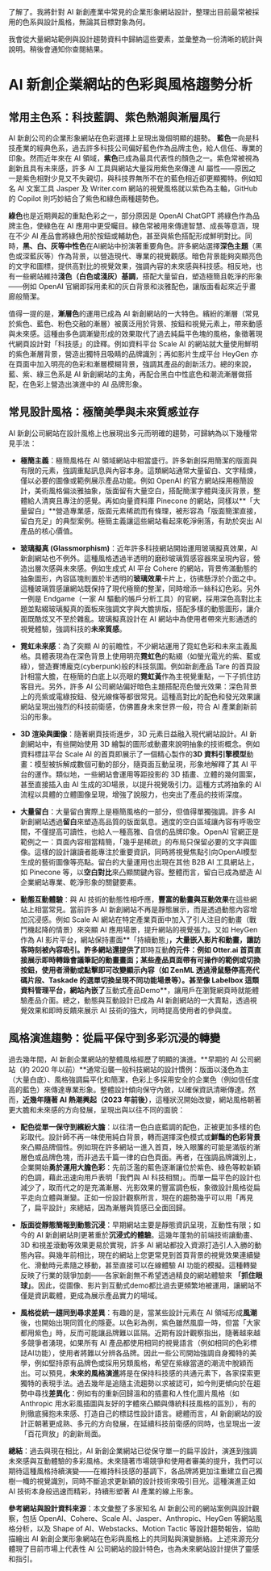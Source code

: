 了解了。我將針對 AI 新創產業中常見的企業形象網站設計，整理出目前最常被採用的色系與設計風格，無論其目標對象為何。

我會從大量網站範例與設計趨勢資料中歸納這些要素，並彙整為一份清晰的統計與說明。稍後會通知你查閱結果。


# AI 新創企業網站的色彩與風格趨勢分析

## 常用主色系：科技藍調、紫色熱潮與漸層風行

AI 新創公司的企業形象網站在色彩選擇上呈現出幾個明顯的趨勢。 **藍色**一向是科技產業的經典色系，過去許多科技公司偏好藍色作為品牌主色，給人信任、專業的印象。然而近年來在 AI 領域，**紫色**已成為最具代表性的顏色之一。紫色常被視為創新且具有未來感，許多 AI 工具與網站大量採用紫色來傳達 AI 屬性——原因之一是紫色相對少見又不失親切，與科技界無所不在的藍色相近卻更顯獨特。例如知名 AI 文案工具 Jasper 及 Writer.com 網站的視覺風格就以紫色為主軸，GitHub 的 Copilot 則巧妙結合了紫色和綠色兩種趨勢色。

**綠色**也是近期興起的重點色彩之一，部分原因是 OpenAI ChatGPT 將綠色作為品牌主色，使綠色在 AI 應用中更受矚目。綠色常被用來傳達智慧、成長等意涵，現在不少 AI 產品會將綠色用於按鈕或輔助色，甚至與紫色搭配形成鮮明對比。同時，**黑、白、灰等中性色**在AI網站中扮演著重要角色。許多網站選擇**深色主題**（黑色或深藍灰等）作為背景，以營造現代、專業的視覺觀感。暗色背景能夠突顯亮色的文字和圖標，提供高對比的視覺效果，強調內容的未來感與科技感。相反地，也有一些網站維持**淺色（白色或淺灰）基調**，搭配大量留白，塑造極簡且乾淨的形象——例如 OpenAI 官網即採用柔和的灰白背景和淡雅配色，讓版面看起來近乎畫廊般簡潔。

值得一提的是，**漸層色**的運用已成為 AI 新創網站的一大特色。繽紛的漸層（常見於紫色、藍色、粉色交融的漸層）被廣泛用於背景、按鈕和視覺元素上，帶來動感與未來感。這種由多色調漸變形成的效果取代了過去純扁平色塊的風格，象徵著現代網頁設計對「科技感」的詮釋。例如資料平台 Scale AI 的網站就大量使用鮮明的紫色漸層背景，營造出獨特且吸睛的品牌識別；再如影片生成平台 HeyGen 亦在頁面中加入明亮的色彩和漸層模糊背景，強調其產品的創新活力。總的來說，藍、紫、綠三色系是 AI 新創網站的主角，再配合黑白中性底色和潮流漸層做搭配，在色彩上營造出演進中的 AI 品牌形象。

## 常見設計風格：極簡美學與未來質感並存

AI 新創公司網站在設計風格上也展現出多元而明確的趨勢，可歸納為以下幾種常見手法：

* **極簡主義**：極簡風格在 AI 領域網站中相當盛行。許多新創採用簡潔的版面與有限的元素，強調重點訊息與內容本身。這類網站通常大量留白、文字精煉，僅以必要的圖像或範例展示產品功能。例如 OpenAI 的官方網站採用極簡設計，美術風格偏淡雅抽象，版面留有大量空白，搭配簡潔字體與淺灰背景，整體給人清爽且專注的感覺。再如向量資料庫 Pinecone 的網站，同樣以\*\*「大量留白」\*\*營造專業感，版面元素稀疏而有條理，被形容為「版面簡潔直接，留白充足」的典型案例。極簡主義讓這些網站看起來乾淨俐落，有助於突出 AI 產品的核心價值。

* **玻璃擬真 (Glassmorphism)**：近年許多科技網站開始運用玻璃擬真效果，AI 新創網站也不例外。這種風格透過半透明的磨砂玻璃質感容器來呈現內容，營造出層次感與未來感。例如生成式 AI 平台 Cohere 的網站，背景佈滿動態的抽象圖形，內容區塊則置於半透明的**玻璃效果**卡片上，彷彿懸浮於介面之中。這種玻璃質感讓網站既保持了現代極簡的整潔，同時增添一絲科幻色彩。另外一例是 Endgame（一家 AI 驅動的帳戶分析工具）的官網，採用深色高對比主題並點綴玻璃擬真的面板來強調文字與大膽排版，搭配多樣的動態圖形，讓介面既酷炫又不至於雜亂。玻璃擬真設計在 AI 網站中為使用者帶來光影通透的視覺體驗，強調科技的**未來質感**。

* **霓虹未來感**：為了突顯 AI 的前瞻性，不少網站運用了霓虹色彩和未來主義風格。具體表現為在深色背景上使用明亮**霓虹色**的點綴（如螢光電光的紫、藍或綠），營造賽博龐克(cyberpunk)般的科技氛圍。例如新創產品 Tare 的首頁設計相當大膽，在極簡的白底上以亮眼的**霓虹黃**作為主視覺重點，一下子抓住訪客目光。另外，許多 AI 公司網站偏好暗色主題搭配亮色螢光效果：深色背景上的亮紫或電綠按鈕、發光線條等都很常見。這種高對比的配色和發光效果讓網站呈現出強烈的科技前衛感，仿佛置身未來世界一般，符合 AI 產業創新前沿的形象。

* **3D 渲染與圖像**：隨著網頁技術進步，3D 元素日益融入現代網站設計。AI 新創網站中，有些開始使用 3D 繪製的圖形或動畫來說明抽象的技術概念。例如資料標註平台 Scale AI 的首頁即展示了一個精心製作的**3D 資料引擎模型**動畫：模型被拆解成數個可動的部分，隨頁面互動呈現，形象地解釋了其 AI 平台的運作。類似地，一些網站會運用等距投影的 3D 插畫、立體的幾何圖案，甚至直接插入由 AI 生成的3D場景，以提升視覺吸引力。這種方式將抽象的 AI 流程以具體的立體圖像呈現，增強了說服力，也突出了產品的技術深度。

* **大量留白**：大量留白實際上是極簡風格的一部分，但值得單獨強調。許多 AI 新創網站透過**留白**來塑造高品質的版面氣息。適度的空白區域讓內容有呼吸空間，不僅提高可讀性，也給人一種高雅、自信的品牌印象。OpenAI 官網正是範例之一：頁面內容相當精簡，「幾乎是稀疏」的布局只保留必要的文字與圖像。這樣的設計讓讀者能專注於重要資訊，同時將視覺焦點引向OpenAI模型生成的藝術圖像等亮點。留白的大量運用也出現在其他 B2B AI 工具網站上，如 Pinecone 等，以**空白對比**來凸顯關鍵內容。整體而言，留白已成為塑造 AI 企業網站專業、乾淨形象的關鍵要素。

* **動態互動體驗**：與 AI 技術的動態性相呼應，**豐富的動畫與互動效果**在這些網站上相當常見。當前許多 AI 新創網站不再是靜態展示，而是透過動態內容增加沉浸感。例如 Scale AI 網站在特定產業頁面中加入了引人注目的動畫（戰鬥機起降的情景）來突顯 AI 應用場景，提升網站的視覺張力。又如 HeyGen 作為 AI 影片平台，網站保持畫面\*\*「持續動態」**，大量嵌入影片和動畫，讓訪客時刻被內容吸引。許多網站還提供了**即時互動**的元件：例如 Otter.ai 首頁直接展示即時轉錄會議筆記的動畫畫面；某些產品頁面帶有可操作的範例或切換按鈕，使用者滑動或點擊即可改變顯示內容（如 ZenML 透過滑鼠懸停高亮代碼片段、Taskade 的選單切換呈現不同功能場景等）。甚至像 Labelbox 這類資料管理平台，網站內嵌了**互動式產品Demo\*\*，讓用戶在瀏覽網頁時就能體驗產品介面。總之，動態與互動設計已成為 AI 新創網站的一大賣點，透過視覺效果和即時反饋來展示 AI 技術的強大，同時提高使用者的參與度。

## 風格演進趨勢：從扁平保守到多彩沉浸的轉變

過去幾年間，AI 新創企業網站的整體風格經歷了明顯的演進。\*\*早期的 AI 公司網站（約 2020 年以前）\*\*通常沿襲一般科技網站的設計慣例：版面以淺色為主（大量白底）、風格強調扁平化和簡潔，色彩上多採用安全的企業色（例如信任度高的藍色）來傳達專業形象。整體設計傾向保守內斂，以確保資訊清晰傳達。然而，**近幾年隨著 AI 熱潮興起（2023 年前後）**，這種狀況開始改變，網站風格朝著更大膽和未來感的方向發展，呈現出與以往不同的面貌：

* **配色從單一保守到繽紛大膽**：以往清一色白底藍調的配色，正被更加多樣的色彩取代。設計師不再一味使用純白背景，轉而選擇深色模式或**鮮豔的色彩背景**來凸顯品牌個性。例如現在許多網站一進入首頁，映入眼簾的可能是滿版的漸層色或品牌色塊，而非過去千篇一律的白色頁面。再者，在強調品牌識別上，企業開始**勇於運用大膽色彩**：先前泛濫的藍色逐漸讓位於紫色、綠色等較新穎的色調，藉此迅速向用戶表明「我們與 AI 科技相關」。而單一扁平色的設計也減少了，取而代之的是充滿漸層、光影效果的豐富調色板，象徵設計風格從扁平走向立體與漸變。正如一份設計觀察所言，現在的趨勢幾乎可以用「再見了，扁平設計」來總結，因為漸層與質感已全面回歸。

* **版面從靜態簡報到動態沉浸**：早期網站主要是靜態資訊呈現，互動性有限；如今的 AI 新創網站則更著重於**沉浸式的體驗**。這幾年蓬勃的前端技術讓動畫、3D 和視差滾動等效果更易於實現，許多 AI 網站都投入資源打造引人入勝的動態內容。與幾年前相比，現在的網站上您更常見到首頁背景的視覺效果連續變化、滑動時元素隨之移動，甚至直接可以在線體驗 AI 功能的模擬。這種轉變反映了行業的競爭加劇——各家新創無不希望透過精良的網站體驗來 **「抓住眼球」**。因此，從圖像、影片到互動式demo都比過去更頻繁地被運用，讓網站不僅是資訊載體，更成為展示產品實力的場域。

* **風格從統一趨同到尋求差異**：有趣的是，當某些設計元素在 AI 領域形成**風潮**後，也開始出現同質化的隱憂。以色彩為例，紫色雖然風靡一時，但當「大家都用紫色」時，反而可能讓品牌難以區隔。近期有設計觀察指出，隨著越來越多競爭者湧現，如果所有 AI 產品都使用相同的視覺語言（例如相同的色彩標誌AI功能），使用者將難以分辨各品牌。因此一些公司開始強調自身獨特的美學，例如堅持原有品牌色或採用另類風格，希望在紫綠當道的潮流中脫穎而出。可以預見，**未來的風格演進**將是在保持科技感的共通元素下，各家探索更獨特的表現手法。過去幾年是追隨主流趨勢以求被認可，如今則更傾向於在趨勢中尋找**差異化**：例如有的重新回歸溫和的插畫和人性化圖片風格（如 Anthropic 用水彩風插圖與友好的字體來凸顯與傳統科技風格的區別），有的則徹底擁抱未來感、打造自己的標誌性設計語言。總體而言，AI 新創網站的設計正朝著更成熟、多元的方向發展，在延續科技前衛感的同時，也呈現出一波「百花齊放」的創新局面。

**總結**：過去與現在相比，AI 新創企業網站已從保守單一的扁平設計，演進到強調未來感與互動體驗的多彩風格。未來隨著市場競爭和使用者審美的提升，我們可以期待這種風格持續演變——在維持科技感的基調下，各品牌將更加注重建立自己獨樹一幟的視覺識別，同時不斷追求更新穎的設計技術來吸引目光。這種演進正如 AI 技術本身般迅速而精彩，持續形塑著 AI 產業的線上形象。

**參考網站與設計資料來源**：本文彙整了多家知名 AI 新創公司的網站案例與設計觀察，包括 OpenAI、Cohere、Scale AI、Jasper、Anthropic、HeyGen 等網站風格分析，以及 Shape of AI、Webstacks、Motion Tactic 等設計趨勢報告，協助描繪出 AI 新創企業形象網站在色彩與風格上的共同點與演變脈絡。上述來源充分體現了目前市場上代表性 AI 公司網站的設計特色，也為未來網站設計提供了靈感和指引。
